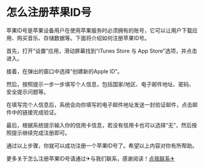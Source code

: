 # 怎么注册苹果ID号

苹果ID号是苹果设备用户在使用苹果服务时必须拥有的账号，它可以让用户下载应用、购买音乐、存储数据等。下面将介绍如何注册苹果ID号。

首先，打开“设置”应用，滑动屏幕找到“iTunes Store 与 App Store”选项，并点击进入。

接着，在弹出的窗口中选择“创建新的Apple ID”。

然后，按照提示一步一步填写个人信息，包括国家/地区、电子邮件地址、密码、安全提示问题等。

在填写完个人信息后，系统会向你填写的电子邮件地址发送一封验证邮件，点击邮件中的链接完成验证。

最后，根据系统提示输入你的信用卡信息，若没有信用卡也可以选择“无”，然后按照提示继续完成注册即可。

通过以上步骤，你就可以成功注册一个苹果ID号了。希望以上内容对你有所帮助。

更多关于怎么注册苹果ID号请通过✈与我们联系，感谢阅读！[点我联系✈](https://en.G208.com)